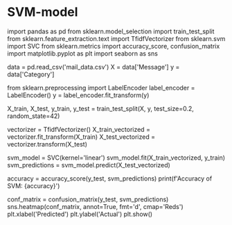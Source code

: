 # SVM-model
import pandas as pd
from sklearn.model_selection import train_test_split
from sklearn.feature_extraction.text import TfidfVectorizer
from sklearn.svm import SVC
from sklearn.metrics import accuracy_score, confusion_matrix
import matplotlib.pyplot as plt
import seaborn as sns

data = pd.read_csv('mail_data.csv')
X = data['Message']
y = data['Category']

from sklearn.preprocessing import LabelEncoder
label_encoder = LabelEncoder()
y = label_encoder.fit_transform(y)

X_train, X_test, y_train, y_test = train_test_split(X, y, test_size=0.2, random_state=42)

vectorizer = TfidfVectorizer()
X_train_vectorized = vectorizer.fit_transform(X_train)
X_test_vectorized = vectorizer.transform(X_test)

svm_model = SVC(kernel='linear')
svm_model.fit(X_train_vectorized, y_train)
svm_predictions = svm_model.predict(X_test_vectorized)

accuracy = accuracy_score(y_test, svm_predictions)
print(f'Accuracy of SVM: {accuracy}')

conf_matrix = confusion_matrix(y_test, svm_predictions)
sns.heatmap(conf_matrix, annot=True, fmt='d', cmap='Reds')
plt.xlabel('Predicted')
plt.ylabel('Actual')
plt.show()
